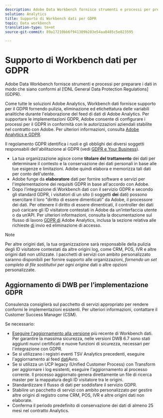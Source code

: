 ```yaml
---
description: Adobe Data Workbench fornisce strumenti e processi per preparare i dati in modo che siano conformi alle General Data Protection Regulations (GDPR).
solution: Analytics
title: Supporto di Workbench dati per GDPR
topic: Data workbench
translation-type: tm+mt
source-git-commit: 89a17210bb6f941309b283e54aa8485c5e823595

---
```



# Supporto di Workbench dati per GDPR

Adobe Data Workbench fornisce strumenti e processi per preparare i dati in modo che siano conformi al [!DNL General Data Protection Regulations] (GDPR).

Come tutte le soluzioni Adobe Analytics, Workbench dati fornisce supporto per il GDPR fornendo pulizia, eliminazione ed etichettatura delle variabili analitiche durante l&#39;elaborazione del feed di dati di Adobe Analytics. Per supportare le implementazioni GDPR, Adobe consente di configurare i processi per il GDPR in conformità con le autorizzazioni aziendali stabilite nel contratto con Adobe. Per ulteriori informazioni, consulta [Adobe Analytics e GDPR](https://docs.adobe.com/content/help/en/analytics/admin/data-governance/an-gdpr-overview.html).

Il regolamento GDPR identifica i ruoli e gli obblighi dei diversi soggetti responsabili dell&#39;abilitazione al GDPR (vedi [GDPR e Your Business](https://www.adobe.com/it/privacy/general-data-protection-regulation.html)).

* La tua organizzazione agisce come **titolare del trattamento** dei dati per determinare il contesto e la conservazione dei dati personali in base alle tue esigenze e limitazioni. Adobe quindi elabora e memorizza tali dati per conto dell&#39;utente.
* Adobe funge da **elaboratore** dati per fornire software e servizi per l&#39;implementazione dei requisiti GDPR in base all&#39;accordo con Adobe.
* Dopo l&#39;integrazione di Workbench dati con il servizio GDPR e secondo gli standard GDPR, i visitatori di un sito (i soggetti **dei** dati) possono esercitare il loro &quot;diritto di essere dimenticati&quot; da Adobe, il processore dei dati. Per ottenere il diritto di essere dimenticati, il controller dei dati può caricare gli ID visitatore contestati in Adobe da un’interfaccia utente o da un’API. Per ulteriori informazioni, consulta la documentazione sul flusso di lavoro [GDPR di](https://docs.adobe.com/help/en/analytics/admin/data-governance/an-gdpr-workflow.html) Adobe Analytics, inclusa la sezione relativa alle richieste [di](https://docs.adobe.com/content/help/en/analytics/admin/data-governance/gdpr-submit-access-delete.html) invio ed eliminazione di accesso.

>[!Note]
>
>Per altre origini dati, la tua organizzazione sarà responsabile della pulizia degli ID visitatore contestati da altre origini log, come CRM, POS, IVR e altre origini dati non utilizzate. I pacchetti di servizi con ambito personalizzato saranno disponibili per fornire supporto alle organizzazioni, _fornendo un set completo di file sostitutivi per ogni origine_ dati o altre opzioni personalizzate.

## Aggiornamento di DWB per l’implementazione GDPR

Consulenza consiglierà sul pacchetto di servizi appropriato per rendere conformi le implementazioni esistenti. Per ulteriori informazioni, contattare il Customer Success Manager (CSM).

Se necessario:

* [Eseguire l&#39;aggiornamento alla versione](https://docs.adobe.com/content/help/en/data-workbench/using/release-notes/release-notes.html) più recente di Workbench dati. Per garantire la massima sicurezza, nelle versioni DWB 6.7 sono stati aggiunti nuovi certificati e nuove funzioni di sicurezza, necessari per l&#39;integrazione con GDPR.
* Se si utilizzano i registri eventi TSV Analytics precedenti, eseguire l&#39;aggiornamento al feed [dati](https://docs.adobe.com/content/help/en/data-workbench/using/dataset/log-proc-config-file/c-log-sources.html#section-9a824b4c3d5549e7952a7111232035b2)Avro.
* Se si utilizza un UCP legacy (Unified Customer Process) con Transform per aggiornare i log esistenti, eseguire l&#39;aggiornamento al processo corrente. Il processo aggiornato genera direttamente un file di ricerca master per la mappatura degli ID visitatore tra le origini.
* Standardizzare il flusso di dati per soddisfare il servizio GDPR.
* Stabilire un pacchetto di servizi con ambito personalizzato per gestire altre origini di registro come CRM, POS, IVR e altre origini dati non elaborate.
* Conferma il periodo predefinito di conservazione dei dati di almeno 25 mesi nel contratto Analytics.

